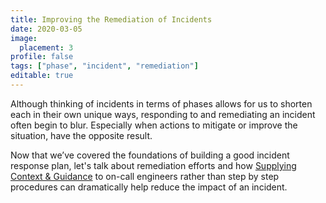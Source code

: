```yaml
---
title: Improving the Remediation of Incidents
date: 2020-03-05
image:
  placement: 3
profile: false
tags: ["phase", "incident", "remediation"]
editable: true
---
```


Although thinking of incidents in terms of phases allows for us to shorten each in their own unique ways, responding to and remediating an incident often begin to blur. Especially when actions to mitigate or improve the situation, have the opposite result.

Now that we’ve covered the foundations of building a good incident response plan, let's talk about remediation efforts and how [Supplying Context & Guidance](/post/supplying-context-and-guidance/) to on-call engineers rather than step by step procedures can dramatically help reduce the impact of an incident.